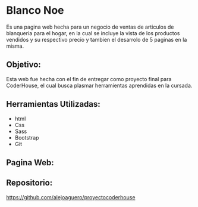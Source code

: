# Blanco Noe
Es una pagina web hecha para un negocio de ventas de articulos de blanqueria para el hogar, en la cual se incluye la vista de los productos vendidos y su respectivo precio y tambien el desarrolo de 5 paginas en la misma. 
## Objetivo:
Esta web fue hecha con el fin de entregar como proyecto final para CoderHouse, el cual busca plasmar herramientas aprendidas en la cursada.
## Herramientas Utilizadas:
- html
- Css
- Sass
- Bootstrap
- Git
## Pagina Web:

## Repositorio:
https://github.com/alejoaguero/proyectocoderhouse
